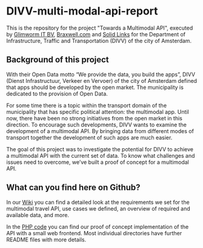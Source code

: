 DIVV-multi-modal-api-report
===========================

This is the repository for the project "Towards a Multimodal API", executed
by 
[Glimworm IT BV](http://glimworm.com/),
[Braxwell.com](http://www.braxwell.com/) and 
[Solid Links](http://solidlinks.nl/) for the 
Department of Infrastructure, Traffic and Transportation (DIVV) of the city
of Amsterdam.


Background of this project
--------------------------
With their Open Data motto “We provide the data, you build the apps”,
DIVV (Dienst Infrastructuur, Verkeer en Vervoer) of the city of Amsterdam
defined that apps should be developed by the open market.
The municipality is dedicated to the provision of Open Data.
 
For some time there is a topic within the transport domain of the 
municipality that has specific political attention: the multimodal app. 
Until now, there have been no strong initiatives from the open market in 
this direction. To encourage such developments, DIVV wants to examine the 
development of a multimodal API. By bringing data from different modes of 
transport together the development of such apps are much easier.

The goal of this project was to investigate the potential for DIVV to achieve 
a multimodal API with the current set of data. To know what challenges and 
issues need to overcome, we’ve built a proof of concept for a multimodal API.


What can you find here on Github?
---------------------------------
In our [Wiki](../../wiki/) you can find a detailed look at the requirements we 
set for the multimodal travel API, use cases we defined, an overview of 
required and available data, and more.

In the [PHP code](php/) you can find our proof of concept implementation of 
the API with a small web frontend. Most individual directories have further
README files with more details.
